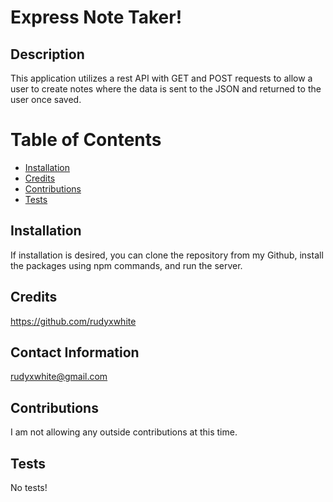# Express Note Taker!

## Description
  This application utilizes a rest API with GET and POST requests to allow a user to create notes where the data is sent to the JSON and returned to the user once saved.

# Table of Contents

- [Installation](#installation)
- [Credits](#credits)
- [Contributions](#contributions)
- [Tests](#tests)
<a name="Installation"></a>
## Installation
  If installation is desired, you can clone the repository from my Github, install the packages using npm commands, and run the server.

## Credits
https://github.com/rudyxwhite

## Contact Information
  rudyxwhite@gmail.com
       
## Contributions
  I am not allowing any outside contributions at this time.

## Tests
  No tests!